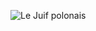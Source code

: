 ![Le Juif polonais](https://upload.wikimedia.org/wikipedia/commons/thumb/0/0d/Senator_George_P._Wetmore_of_Rhode_Island_in_a_Krieger_electric_automobile.jpg/350px-Senator_George_P._Wetmore_of_Rhode_Island_in_a_Krieger_electric_automobile.jpg)